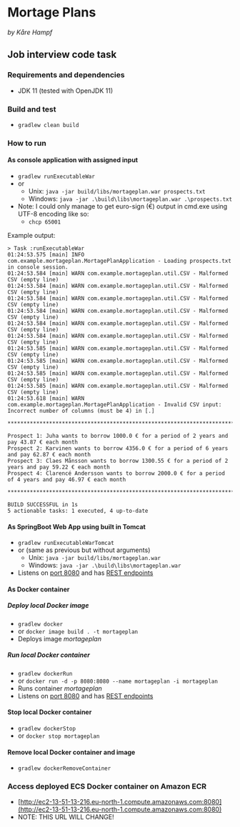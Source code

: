 # Mortage Plans

_by Kåre Hampf_

## Job interview code task

### Requirements and dependencies

* JDK 11 (tested with OpenJDK 11)

### Build and test

* `gradlew clean build`

### How to run

#### As console application with assigned input

* `gradlew runExecutableWar`
* or
    * Unix: `java -jar build/libs/mortageplan.war prospects.txt`
    * Windows: `java -jar .\build\libs\mortageplan.war .\prospects.txt`
* Note: I could only manage to get euro-sign (€) output in cmd.exe using UTF-8 encoding like so:
  * `chcp 65001`

Example output:
```
> Task :runExecutableWar
01:24:53.575 [main] INFO com.example.mortageplan.MortagePlanApplication - Loading prospects.txt in console session.
01:24:53.584 [main] WARN com.example.mortageplan.util.CSV - Malformed CSV (empty line)
01:24:53.584 [main] WARN com.example.mortageplan.util.CSV - Malformed CSV (empty line)
01:24:53.584 [main] WARN com.example.mortageplan.util.CSV - Malformed CSV (empty line)
01:24:53.584 [main] WARN com.example.mortageplan.util.CSV - Malformed CSV (empty line)
01:24:53.584 [main] WARN com.example.mortageplan.util.CSV - Malformed CSV (empty line)
01:24:53.584 [main] WARN com.example.mortageplan.util.CSV - Malformed CSV (empty line)
01:24:53.585 [main] WARN com.example.mortageplan.util.CSV - Malformed CSV (empty line)
01:24:53.585 [main] WARN com.example.mortageplan.util.CSV - Malformed CSV (empty line)
01:24:53.585 [main] WARN com.example.mortageplan.util.CSV - Malformed CSV (empty line)
01:24:53.585 [main] WARN com.example.mortageplan.util.CSV - Malformed CSV (empty line)
01:24:53.618 [main] WARN com.example.mortageplan.MortagePlanApplication - Invalid CSV input: Incorrect number of columns (must be 4) in [.]

****************************************************************************************************

Prospect 1: Juha wants to borrow 1000.0 € for a period of 2 years and pay 43.87 € each month
Prospect 2: Karvinen wants to borrow 4356.0 € for a period of 6 years and pay 62.87 € each month
Prospect 3: Claes Månsson wants to borrow 1300.55 € for a period of 2 years and pay 59.22 € each month
Prospect 4: Clarencé Andersson wants to borrow 2000.0 € for a period of 4 years and pay 46.97 € each month

****************************************************************************************************

BUILD SUCCESSFUL in 1s
5 actionable tasks: 1 executed, 4 up-to-date
```
#### As SpringBoot Web App using built in Tomcat

* `gradlew runExecutableWarTomcat`
* or (same as previous but without arguments)
  * Unix: `java -jar build/libs/mortageplan.war`
  * Windows: `java -jar .\build\libs\mortageplan.war`
* Listens on [port 8080](http://localhost:8080) and has [REST endpoints](http://localhost:8080/rest/prospects)

#### As Docker container

##### Deploy local Docker image

* `gradlew docker`
* or `docker image build . -t mortageplan`
* Deploys image _mortageplan_

##### Run local Docker container

* `gradlew dockerRun`
* or `docker run -d -p 8080:8080 --name mortageplan -i mortageplan`
* Runs container _mortageplan_
* Listens on [port 8080](http://localhost:8080) and has [REST endpoints](http://localhost:8080/rest/prospects)

#### Stop local Docker container

* `gradlew dockerStop`
* or `docker stop mortageplan`

#### Remove local Docker container and image
* `gradlew dockerRemoveContainer`

### Access deployed ECS Docker container on Amazon ECR
* [http://ec2-13-51-13-216.eu-north-1.compute.amazonaws.com:8080](http://ec2-13-51-13-216.eu-north-1.compute.amazonaws.com:8080)
* NOTE: THIS URL WILL CHANGE! 